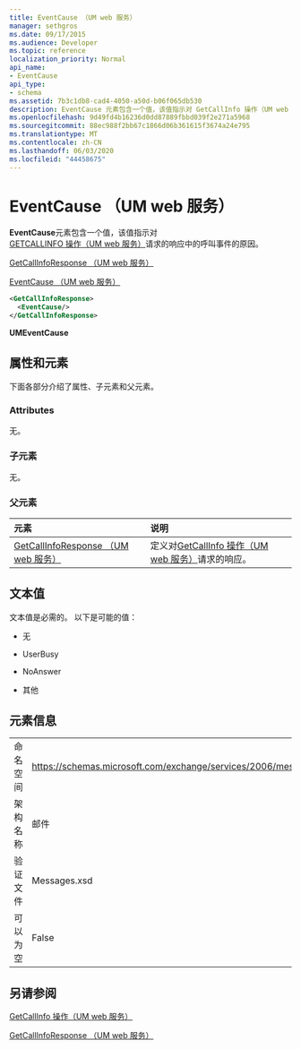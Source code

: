 ```yaml
---
title: EventCause （UM web 服务）
manager: sethgros
ms.date: 09/17/2015
ms.audience: Developer
ms.topic: reference
localization_priority: Normal
api_name:
- EventCause
api_type:
- schema
ms.assetid: 7b3c1db8-cad4-4050-a50d-b06f065db530
description: EventCause 元素包含一个值，该值指示对 GetCallInfo 操作（UM web 服务）请求的响应中的呼叫事件的原因。
ms.openlocfilehash: 9d49fd4b16236d0dd87889fbbd039f2e271a5968
ms.sourcegitcommit: 88ec988f2bb67c1866d06b361615f3674a24e795
ms.translationtype: MT
ms.contentlocale: zh-CN
ms.lasthandoff: 06/03/2020
ms.locfileid: "44458675"
---
```

# <a name="eventcause-um-web-service"></a>EventCause （UM web 服务）

**EventCause**元素包含一个值，该值指示对[GETCALLINFO 操作（UM web 服务）](getcallinfo-operation-um-web-service.md)请求的响应中的呼叫事件的原因。 
  
[GetCallInfoResponse （UM web 服务）](getcallinforesponse-um-web-service.md)
  
[EventCause （UM web 服务）](eventcause-um-web-service.md)
  
```xml
<GetCallInfoResponse>
  <EventCause/>
</GetCallInfoResponse>
```

 **UMEventCause**
## <a name="attributes-and-elements"></a>属性和元素

下面各部分介绍了属性、子元素和父元素。
  
### <a name="attributes"></a>Attributes

无。
  
### <a name="child-elements"></a>子元素

无。
  
### <a name="parent-elements"></a>父元素

|**元素**|**说明**|
|:-----|:-----|
|[GetCallInfoResponse （UM web 服务）](getcallinforesponse-um-web-service.md) <br/> |定义对[GetCallInfo 操作（UM web 服务）](getcallinfo-operation-um-web-service.md)请求的响应。  <br/> |
   
## <a name="text-value"></a>文本值

文本值是必需的。 以下是可能的值：
  
- 无
    
- UserBusy
    
- NoAnswer
    
- 其他
    
## <a name="element-information"></a>元素信息

|||
|:-----|:-----|
|命名空间  <br/> |https://schemas.microsoft.com/exchange/services/2006/messages  <br/> |
|架构名称  <br/> |邮件  <br/> |
|验证文件  <br/> |Messages.xsd  <br/> |
|可以为空  <br/> |False  <br/> |
   
## <a name="see-also"></a>另请参阅



[GetCallInfo 操作（UM web 服务）](getcallinfo-operation-um-web-service.md)
  
[GetCallInfoResponse （UM web 服务）](getcallinforesponse-um-web-service.md)


